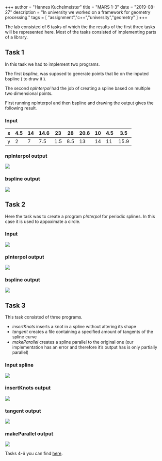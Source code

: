 +++
author = "Hannes Kuchelmeister"
title = "MARS 1-3"
date = "2019-08-27"
description = "In university we worked on a framework for geometry processing."
tags = [
    "assignment","c++","university","geometry"
]
+++

The lab consisted of 6 tasks of which the the results of the first three tasks will be represented here. Most of the tasks consisted of implementing parts of a library.

## Task 1

In this task we had to implement two programs.

The first _bspline_, was suposed to generate points that lie on the inputed bspline ( to draw it ).

The second _npInterpol_ had the job of creating a spline based on multiple two dimensional points.

First running npInterpol and then bspline and drawing the output gives the following result.

### Input

| x |  4.5 | 14 | 14.6 | 23  | 28  | 20.6 | 10 | 4.5 | 3.5  |
|---|------|----|------|-----|-----|------|----|-----|------|
| y |   2  |  7 | 7.5  | 1.5 | 8.5 | 13   | 14 | 11  | 15.9 |

### npInterpol output

![](/images/posts/mars/1_npinterpol_out.png)

### bspline output

![](/images/posts/mars/1_bspline.png)

## Task 2

Here the task was to create a program _pInterpol_ for periodic splines. In this case it is used to appoximate a circle.

### Input

![](/images/posts/mars/2_periodic_in.png)

### pInterpol output

![](/images/posts/mars/2_periodic_out.png)

### bspline output

![](/images/posts/mars/2_periodic_vis.png)

## Task 3

This task consisted of three programs.

* _insertKnots_ inserts a knot in a spline without altering its shape
* _tangent_ creates a file containing a specified amount of tangents of the spline curve
* _makeParallel_ creates a spline parallel to the original one (our implementation has an error and therefore it’s output has is only partially parallel)

### Input spline

![](/images/posts/mars/3_input.png)

### insertKnots output

![](/images/posts/mars/3_insertKnots.png)

### tangent output

![](/images/posts/mars/3_tangents.png)

### makeParallel output

![](/images/posts/mars/3_makeParallel.png)

Tasks 4-6 you can find [here](/posts/11_mars_lab_4_6).
